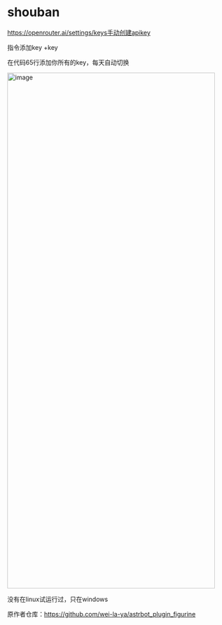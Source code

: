 # shouban

https://openrouter.ai/settings/keys手动创建apikey

指令添加key +key

在代码65行添加你所有的key，每天自动切换

<img width="474" height="1175" alt="image" src="https://github.com/user-attachments/assets/a3e12098-fb1e-4ee3-87d1-a94007c4c4d3" />

没有在linux试运行过，只在windows

原作者仓库：https://github.com/wei-la-ya/astrbot_plugin_figurine
